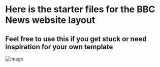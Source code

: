 # Here is the starter files for the BBC News website layout

## Feel free to use this if you get stuck or need inspiration for your own template

![image](https://github.com/MeltingHackTeam/BBC-Template/assets/99618731/55d2758f-db77-49e1-aaa4-5543ee82e7fc)
